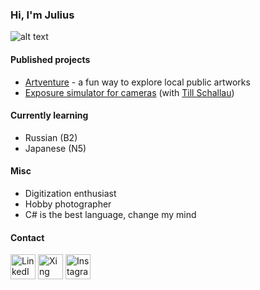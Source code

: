 ### Hi, I'm Julius
![alt text](https://github.com/JuliusJacobsohn/JuliusJacobsohn/blob/main/20220602-Preisverleihung%20Senkrechtstarter%20Artventure%20(50%20of%2058).jpg?raw=true)

#### Published projects
- [Artventure](https://artventure-app.de/) - a fun way to explore local public artworks
- [Exposure simulator for cameras](https://photo-tools.net/Simulator) (with [Till Schallau](https://github.com/tillschallau))

#### Currently learning
- Russian (B2)
- Japanese (N5)

#### Misc
- Digitization enthusiast
- Hobby photographer
- C# is the best language, change my mind

#### Contact
[<img src='https://img.icons8.com/color/48/000000/linkedin.png' alt='LinkedIn' height='40'>](https://www.linkedin.com/in/julius-jacobsohn-6a6207174/)
[<img src='https://img.icons8.com/color/48/000000/xing.png' alt='Xing' height='40'>](https://www.xing.com/profile/Julius_Jacobsohn/portfolio)
[<img src='https://img.icons8.com/color/48/000000/instagram.png' alt='Instagram' height='40'>](https://www.instagram.com/chefkoch_jj/)
